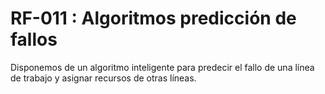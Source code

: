 # RF-011 : Algoritmos predicción de fallos

Disponemos de un algoritmo inteligente para predecir el fallo de una línea de trabajo y asignar recursos de otras líneas.
